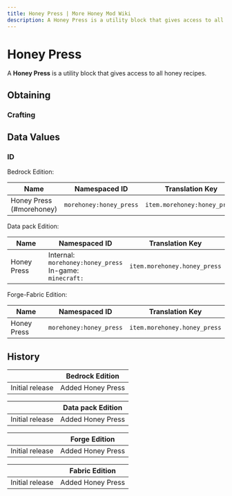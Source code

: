 ```yaml
---
title: Honey Press | More Honey Mod Wiki
description: A Honey Press is a utility block that gives access to all honey recipes.
---
```


# Honey Press

A **Honey Press** is a utility block that gives access to all honey recipes.

## Obtaining

### Crafting

<ShapedRecipe
a1="honeycomb" b1="honeycomb" c1=""
a2="oak_planks" b2="oak_planks" c2=""
a3="oak_planks" b3="oak_planks" c3=""
output="morehoney:honey_press"/>

## Data Values

### ID

Bedrock Edition:

| Name                     | Namespaced ID           | Translation Key              |
| ------------------------ | ----------------------- | ---------------------------- |
| Honey Press (#morehoney) | `morehoney:honey_press` | `item.morehoney:honey_press` |

Data pack Edition:

| Name        | Namespaced ID                                                    | Translation Key              |
| ----------- | ---------------------------------------------------------------- | ---------------------------- |
| Honey Press | Internal:<br>`morehoney:honey_press`<br>In-game:<br>`minecraft:` | `item.morehoney.honey_press` |

Forge-Fabric Edition:

| Name        | Namespaced ID           | Translation Key              |
| ----------- | ----------------------- | ---------------------------- |
| Honey Press | `morehoney:honey_press` | `item.morehoney.honey_press` |

## History

|                 | Bedrock Edition   |
| --------------- | ----------------- |
| Initial release | Added Honey Press |

|                 | Data pack Edition |
| --------------- | ----------------- |
| Initial release | Added Honey Press |

|                 | Forge Edition     |
| --------------- | ----------------- |
| Initial release | Added Honey Press |

|                 | Fabric Edition    |
| --------------- | ----------------- |
| Initial release | Added Honey Press |
